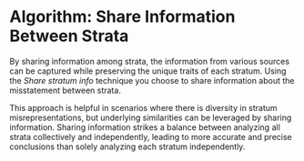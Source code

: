 Algorithm: Share Information Between Strata
==========================

By sharing information among strata, the information from various sources can be captured while preserving the unique traits of each stratum. Using the *Share stratum info* technique you choose to share information about the misstatement between strata. 

This approach is helpful in scenarios where there is diversity in stratum misrepresentations, but underlying similarities can be leveraged by sharing information. Sharing information strikes a balance between analyzing all strata collectively and independently, leading to more accurate and precise conclusions than solely analyzing each stratum independently.
